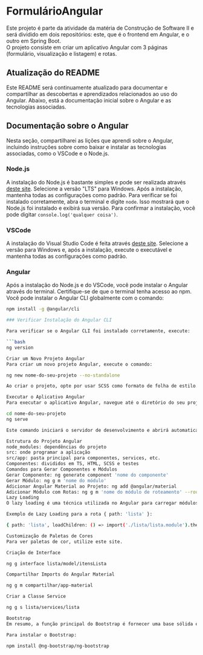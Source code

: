 # FormulárioAngular

Este projeto é parte da atividade da matéria de Construção de Software II e será dividido em dois repositórios: este, que é o frontend em Angular, e o outro em Spring Boot.  
O projeto consiste em criar um aplicativo Angular com 3 páginas (formulário, visualização e listagem) e rotas.

## Atualização do README

Este README será continuamente atualizado para documentar e compartilhar as descobertas e aprendizados relacionados ao uso do Angular. Abaixo, está a documentação inicial sobre o Angular e as tecnologias associadas.

## Documentação sobre o Angular

Nesta seção, compartilharei as lições que aprendi sobre o Angular, incluindo instruções sobre como baixar e instalar as tecnologias associadas, como o VSCode e o Node.js.

### Node.js

A instalação do Node.js é bastante simples e pode ser realizada através [deste site](https://nodejs.org/). Selecione a versão "LTS" para Windows. Após a instalação, mantenha todas as configurações como padrão. Para verificar se foi instalado corretamente, abra o terminal e digite `node`. Isso mostrará que o Node.js foi instalado e exibirá sua versão. Para confirmar a instalação, você pode digitar `console.log('qualquer coisa')`.

### VSCode

A instalação do Visual Studio Code é feita através [deste site](https://code.visualstudio.com/). Selecione a versão para Windows e, após a instalação, execute o executável e mantenha todas as configurações como padrão.

### Angular

Após a instalação do Node.js e do VSCode, você pode instalar o Angular através do terminal. Certifique-se de que o terminal tenha acesso ao npm. Você pode instalar o Angular CLI globalmente com o comando:

```bash
npm install -g @angular/cli

### Verificar Instalação do Angular CLI

Para verificar se o Angular CLI foi instalado corretamente, execute:

```bash
ng version

Criar um Novo Projeto Angular
Para criar um novo projeto Angular, execute o comando:

ng new nome-do-seu-projeto --no-standalone

Ao criar o projeto, opte por usar SCSS como formato de folha de estilo.

Executar o Aplicativo Angular
Para executar o aplicativo Angular, navegue até o diretório do seu projeto no terminal e execute os comandos:

cd nome-do-seu-projeto
ng serve

Este comando iniciará o servidor de desenvolvimento e abrirá automaticamente seu navegador padrão no endereço http://localhost:4200, onde você poderá visualizar seu aplicativo Angular em execução.

Estrutura do Projeto Angular
node_modules: dependências do projeto
src: onde programar a aplicação
src/app: pasta principal para componentes, services, etc.
Componentes: divididos em TS, HTML, SCSS e testes
Comandos para Gerar Componentes e Módulos
Gerar Componente: ng generate component 'nome do componente'
Gerar Módulo: ng g m 'nome do módulo'
Adicionar Angular Material ao Projeto: ng add @angular/material
Adicionar Módulo com Rotas: ng g m 'nome do módulo de roteamento' --routing
Lazy Loading
O lazy loading é uma técnica utilizada no Angular para carregar módulos de forma assíncrona. Para implementar o lazy loading, você precisa definir uma rota especial usando a propriedade loadChildren no objeto de rota.

Exemplo de Lazy Loading para a rota { path: 'lista' }:

{ path: 'lista', loadChildren: () => import('./lista/lista.module').then(m => m.ListaModule) }

Customização de Paletas de Cores
Para ver paletas de cor, utilize este site.

Criação de Interface

ng g interface lista/model/itensLista

Compartilhar Imports do Angular Material

ng g m compartilhar/app-material

Criar a Classe Service

ng g s lista/services/lista

Bootstrap
Em resumo, a função principal do Bootstrap é fornecer uma base sólida e eficiente para o desenvolvimento de interfaces web responsivas. Ele economiza tempo e esforço dos desenvolvedores ao oferecer uma ampla gama de componentes e utilitários prontos para uso.

Para instalar o Bootstrap:

npm install @ng-bootstrap/ng-bootstrap

